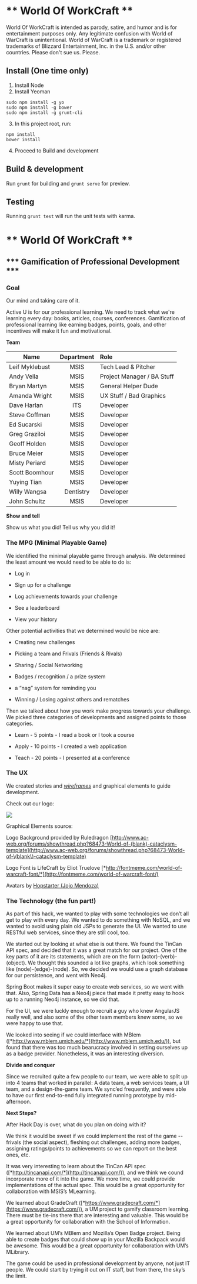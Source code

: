 # ** World Of WorkCraft **

World Of WorkCraft is intended as parody, satire, and humor and is for entertainment purposes only. Any legitimate confusion with World of WarCraft is unintentional. World of WarCraft is a trademark or registered trademarks of Blizzard Entertainment, Inc. in the U.S. and/or other countries. Please don't sue us. Please.

## Install (One time only)

1. Install Node
2. Install Yeoman
```
sudo npm install -g yo
sudo npm install -g bower
sudo npm install -g grunt-cli
```
3. In this project root, run:
```
npm install
bower install
```
4. Proceed to Build and development

## Build & development

Run `grunt` for building and `grunt serve` for preview.

## Testing

Running `grunt test` will run the unit tests with karma.

# ** World Of WorkCraft **

## *** Gamification of Professional Development ***

### **Goal**

<span id="h.x2k3838n6dnl" class="anchor"></span>Our mind and taking care of it.

<span id="h.gjdgxs" class="anchor"></span>Active U is for our
professional learning. We need to track what we're learning every day:
books, articles, courses, conferences. Gamification of professional
learning like earning badges, points, goals, and other incentives will
make it fun and motivational.

<span id="h.30j0zll" class="anchor"></span>**Team**

| Name           | Department    | Role               |
| -------------- |:-------------:| :------------------|
|  Leif Myklebust|   MSIS        | Tech Lead & Pitcher|
|  Andy Vella    |   MSIS        | Project Manager / BA Stuff |
|  Bryan Martyn  |   MSIS        | General Helper Dude |
|  Amanda Wright |   MSIS        | UX Stuff / Bad Graphics |
|  Dave Harlan   |   ITS         |      Developer |
|  Steve Coffman |   MSIS        |      Developer |
|  Ed Sucarski   |   MSIS        |      Developer |
|  Greg Graziloi |   MSIS        |      Developer |
|  Geoff Holden  |   MSIS        |      Developer |
|  Bruce Meier   |   MSIS        |      Developer |
|  Misty Periard |   MSIS        |      Developer |
|  Scott Boomhour|   MSIS        |      Developer |
|  Yuying Tian   |   MSIS        |      Developer |
|  Willy Wangsa  |   Dentistry   |    Developer |
|  John Schultz  |   MSIS        |      Developer |

<span id="h.1fob9te" class="anchor"></span>**Show and tell**

Show us what you did! Tell us why you did it!

### The MPG (Minimal Playable Game)

We identified the minimal playable game through analysis. We determined
the least amount we would need to be able to do is:

-   Log in

-   Sign up for a challenge

-   Log achievements towards your challenge

-   See a leaderboard

-   View your history

Other potential activities that we determined would be nice are:

-   Creating new challenges

-   Picking a team and Frivals (Friends & Rivals)

-   Sharing / Social Networking

-   Badges / recognition / a prize system

-   a “nag” system for reminding you

-   Winning / Losing against others and rematches

Then we talked about how you work make progress towards your challenge.
We picked three categories of developments and assigned points to those
categories.

-   Learn - 5 points - I read a book or I took a course

-   Apply - 10 points - I created a web application

-   Teach - 20 points - I presented at a conference

### The UX

We created stories and
[*wireframes*](https://www.lucidchart.com/documents/view/bac267ff-f78a-419a-9d8f-4df4b6b63ae3)
and graphical elements to guide development.

Check out our logo:

![](media/image01.png)

Graphical Elements source:

Logo Background provided by Ruledragon
[http://www.ac-web.org/forums/showthread.php?68473-World-of-(blank)-cataclysm-template](http://www.ac-web.org/forums/showthread.php?68473-World-of-\(blank\)-cataclysm-template)

Logo Font is LifeCraft by Eliot Truelove
[*http://fontmeme.com/world-of-warcraft-font/*](http://fontmeme.com/world-of-warcraft-font/)

Avatars by [Hopstarter (Jojo
Mendoza](http://www.iconarchive.com/artist/hopstarter.html)[)](http://www.iconarchive.com/artist/hopstarter.html)

### **The Technology (the fun part!)**

As part of this hack, we wanted to play with some technologies we don’t
all get to play with every day. We wanted to do something with NoSQL,
and we wanted to avoid using plain old JSPs to generate the UI. We
wanted to use RESTful web services, since they are still cool, too.

We started out by looking at what else is out there. We found the TinCan
API spec, and decided that it was a great match for our project. One of
the key parts of it are its statements, which are on the form
(actor)-(verb)-(object). We thought this sounded a lot like graphs,
which look something like (node)-(edge)-(node). So, we decided we would
use a graph database for our persistence, and went with Neo4j.

Spring Boot makes it super easy to create web services, so we went with
that. Also, Spring Data has a Neo4j piece that made it pretty easy to
hook up to a running Neo4j instance, so we did that.

For the UI, we were luckly enough to recruit a guy who knew AngularJS
really well, and also some of the other team members knew some, so we
were happy to use that.

We looked into seeing if we could interface with MBlem
([*http://www.mblem.umich.edu/*](http://www.mblem.umich.edu/)), but
found that there was too much bearucracy involved in setting ourselves
up as a badge provider. Nonetheless, it was an interesting diversion.

**Divide and conquer**

Since we recruited quite a few people to our team, we were able to split
up into 4 teams that worked in parallel: A data team, a web services
team, a UI team, and a design-the-game team. We sync’ed frequently, and
were able to have our first end-to-end fully integrated running
prototype by mid-afternoon.

<span id="h.3znysh7" class="anchor"></span>**Next Steps?**

After Hack Day is over, what do you plan on doing with it?

We think it would be sweet if we could implement the rest of the game --
frivals (the social aspect), fleshing out challenges, adding more
badges, assigning ratings/points to achievements so we can report on the
best ones, etc.

It was very interesting to learn about the TinCan API spec
([*http://tincanapi.com/*](http://tincanapi.com/)), and we think we
cound incorporate more of it into the game. We more time, we could
provide implementations of the actual spec. This would be a great
opportunity for collaboration with MSIS’s MLearning.

We learned about GradeCraft
([*https://www.gradecraft.com/*](https://www.gradecraft.com/)), a UM
project to gamify classroom learning. There must be tie-ins there that
are interesting and valuable. This would be a great opportunity for
collaboration with the School of Information.

We learned about UM’s MBlem and Mozilla’s Open Badge project. Being able
to create badges that could show up in your Mozilla Backpack would be
awesome. This would be a great opportunity for collaboration with UM’s
MLibrary.

The game could be used in professional development by anyone, not just
IT people. We could start by trying it out on IT staff, but from there,
the sky’s the limit.
